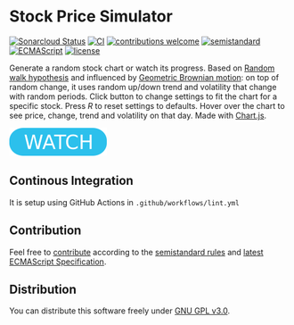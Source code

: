 # Stock Price Simulator

[![Sonarcloud Status](https://sonarcloud.io/api/project_badges/measure?project=berkerol_stock-price-simulator&metric=alert_status)](https://sonarcloud.io/dashboard?id=berkerol_stock-price-simulator)
[![CI](https://github.com/berkerol/stock-price-simulator/actions/workflows/lint.yml/badge.svg?branch=master)](https://github.com/berkerol/stock-price-simulator/actions/workflows/lint.yml)
[![contributions welcome](https://img.shields.io/badge/contributions-welcome-brightgreen.svg)](https://github.com/berkerol/stock-price-simulator/issues)
[![semistandard](https://img.shields.io/badge/code%20style-semistandard-brightgreen.svg)](https://github.com/Flet/semistandard)
[![ECMAScript](https://img.shields.io/badge/ECMAScript-latest-brightgreen.svg)](https://www.ecma-international.org/ecma-262)
[![license](https://img.shields.io/badge/license-GNU%20GPL%20v3.0-blue.svg)](https://github.com/berkerol/stock-price-simulator/blob/master/LICENSE)

Generate a random stock chart or watch its progress. Based on [Random walk hypothesis](https://en.wikipedia.org/wiki/Random_walk_hypothesis) and influenced by [Geometric Brownian motion](https://en.wikipedia.org/wiki/Geometric_Brownian_motion): on top of random change, it uses random up/down trend and volatility that change with random periods. Click button to change settings to fit the chart for a specific stock. Press _R_ to reset settings to defaults. Hover over the chart to see price, change, trend and volatility on that day. Made with [Chart.js](https://www.chartjs.org).

[![button](watch.png)](https://berkerol.github.io/stock-price-simulator/sps.html)

## Continous Integration

It is setup using GitHub Actions in `.github/workflows/lint.yml`

## Contribution

Feel free to [contribute](https://github.com/berkerol/stock-price-simulator/issues) according to the [semistandard rules](https://github.com/Flet/semistandard) and [latest ECMAScript Specification](https://www.ecma-international.org/ecma-262).

## Distribution

You can distribute this software freely under [GNU GPL v3.0](https://github.com/berkerol/stock-price-simulator/blob/master/LICENSE).

